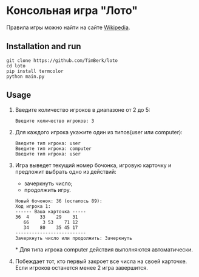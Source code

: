 # Консольная игра "Лото"

Правила игры можно найти на сайте [Wikipedia](https://ru.wikipedia.org/wiki/%D0%9B%D0%BE%D1%82%D0%BE).

## Installation and run

```console
git clone https://github.com/TimBerk/loto
cd loto
pip install termcolor
python main.py
```

## Usage

1. Введите количество игроков в диапазоне от 2 до 5:
    ```console
    Введите количество игроков: 3
    ```

2. Для каждого игрока укажите один из типов(user или computer):
    ```console
    Введите тип игрока: user
    Введите тип игрока: computer
    Введите тип игрока: user
    ```

3. Игра выведет текущий номер бочонка, игровую карточку и предложит выбрать одно из действий:
    * зачеркнуть число;
    * продолжить игру.

    ```console
    Новый бочонок: 36 (осталось 89): 
    Ход игрока 1:
    ------ Ваша карточка -----
    36  4    33    29    31    
       66     3 53    71 12    
       34    80    35 45 17    
    --------------------------
    Зачеркнуть число или продолжить: Зачеркнуть
    ```

    \* Для типа игрока computer действия выполняются автоматически.

4. Побеждает тот, кто первый закроет все числа на своей карточке. Если игроков останется менее 2 игра завершится.